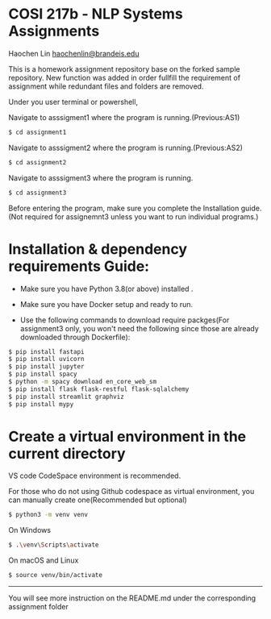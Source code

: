 # COSI 217b - NLP Systems Assignments

Haochen Lin
haochenlin@brandeis.edu

This is a homework assignment repository base on the forked sample repository.
New function was added in order fullfill the requirement of assignment while redundant files and folders are removed.

Under you user terminal or powershell,

Navigate to asssigment1 where the program is running.(Previous:AS1)

```bash
$ cd assignment1
```

Navigate to asssigment2 where the program is running.(Previous:AS2)

```bash
$ cd assignment2
```

Navigate to asssigment3 where the program is running.

```bash
$ cd assignment3
```

Before entering the program, make sure you complete the Installation guide.(Not required for assignemnt3 unless you want to run individual programs.)


# Installation & dependency requirements Guide:

- Make sure you have Python 3.8(or above) installed .

- Make sure you have Docker setup and ready to run.

- Use the following commands to download require packges(For assignment3 only, you won't need the following since those are already downloaded through Dockerfile):

```bash
$ pip install fastapi
$ pip install uvicorn
$ pip install jupyter
$ pip install spacy
$ python -m spacy download en_core_web_sm
$ pip install flask flask-restful flask-sqlalchemy
$ pip install streamlit graphviz
$ pip install mypy
```


# Create a virtual environment in the current directory

VS code CodeSpace environment is recommended.

For those who do not using Github codespace as virtual environment, you can manually create one(Recommended but optional)
```bash
$ python3 -m venv venv
```
On Windows
```bash
$ .\venv\Scripts\activate
```
On macOS and Linux
```bash
$ source venv/bin/activate
```


------------------------------------------------------------------------

You will see more instruction on the README.md under the corresponding assignment folder
